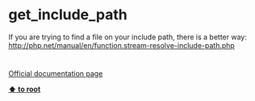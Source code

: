 # get_include_path




<div class="phpcode"><span class="html">
If you are trying to find a file on your include path, there is a better way: <a href="http://php.net/manual/en/function.stream-resolve-include-path.php" rel="nofollow" target="_blank">http://php.net/manual/en/function.stream-resolve-include-path.php</a></span>
</div>
  

#

[Official documentation page](https://www.php.net/manual/en/function.get-include-path.php)

**[⬆ to root](/)**